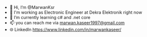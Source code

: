 - 👋 Hi, I’m @MarwanKsr
- 👀 I'm working as Electronic Engineer at Dekra Elektronik right now
- 🌱 I’m currently learning c# and .net core
- 📫 you can reach me via marwan.kaseer1997@gmail.com
- 🌐 LinkedIn https://www.linkedin.com/in/marwankaseer/

